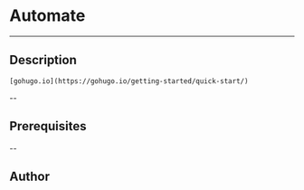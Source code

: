 # Automate 

---

## Description


    [gohugo.io](https://gohugo.io/getting-started/quick-start/)


--

## Prerequisites

    


--

## Author